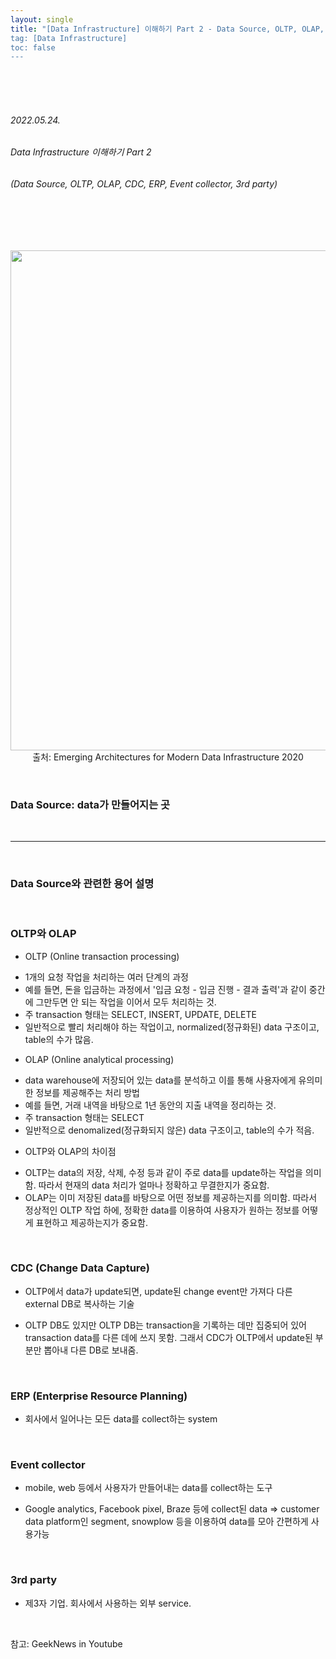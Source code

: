 ```yaml
---
layout: single
title: "[Data Infrastructure] 이해하기 Part 2 - Data Source, OLTP, OLAP, CDC, ERP, Event collector, 3rd party
tag: [Data Infrastructure]
toc: false
---
```


<br>
<br>
<br>

###### 2022.05.24.
###### Data Infrastructure 이해하기 Part 2
###### (Data Source, OLTP, OLAP, CDC, ERP, Event collector, 3rd party)

<br>
<br>
<br>

<p align="center">
  <img src="https://img1.daumcdn.net/thumb/R1280x0/?scode=mtistory2&fname=https%3A%2F%2Fblog.kakaocdn.net%2Fdn%2Fb6QWME%2FbtrC0QGjg3M%2FKFQOjcIcMC6PixmxyoLBF1%2Fimg.jpg" width=800><br>
  출처: Emerging Architectures for Modern Data Infrastructure 2020
</p>


<br>


### Data Source: data가 만들어지는 곳


<br>


---


<br>


### Data Source와 관련한 용어 설명


<br>


### OLTP와 OLAP

- OLTP (Online transaction processing)

* 1개의 요청 작업을 처리하는 여러 단계의 과정
* 예를 들면, 돈을 입금하는 과정에서 '입금 요청 - 입금 진행 - 결과 출력'과 같이 중간에 그만두면 안 되는 작업을 이어서 모두 처리하는 것.
* 주 transaction 형태는 SELECT, INSERT, UPDATE, DELETE
* 일반적으로 빨리 처리해야 하는 작업이고, normalized(정규화된) data 구조이고, table의 수가 많음.

- OLAP (Online analytical processing)

* data warehouse에 저장되어 있는 data를 분석하고 이를 통해 사용자에게 유의미한 정보를 제공해주는 처리 방법
* 예를 들면, 거래 내역을 바탕으로 1년 동안의 지출 내역을 정리하는 것.
* 주 transaction 형태는 SELECT
* 일반적으로 denomalized(정규화되지 않은) data 구조이고, table의 수가 적음.

- OLTP와 OLAP의 차이점

* OLTP는 data의 저장, 삭제, 수정 등과 같이 주로 data를 update하는 작업을 의미함. 따라서 현재의 data 처리가 얼마나 정확하고 무결한지가 중요함.
* OLAP는 이미 저장된 data를 바탕으로 어떤 정보를 제공하는지를 의미함. 따라서 정상적인 OLTP 작업 하에, 정확한 data를 이용하여 사용자가 원하는 정보를 어떻게 표현하고 제공하는지가 중요함.


<br>


### CDC (Change Data Capture)

- OLTP에서 data가 update되면, update된 change event만 가져다 다른 external DB로 복사하는 기술

- OLTP DB도 있지만 OLTP DB는 transaction을 기록하는 데만 집중되어 있어 transaction data를 다른 데에 쓰지 못함. 그래서 CDC가 OLTP에서 update된 부분만 뽑아내 다른 DB로 보내줌.


<br>


### ERP (Enterprise Resource Planning)

- 회사에서 일어나는 모든 data를 collect하는 system


<br>


### Event collector

- mobile, web 등에서 사용자가 만들어내는 data를 collect하는 도구

- Google analytics, Facebook pixel, Braze 등에 collect된 data => customer data platform인 segment, snowplow 등을 이용하여 data를 모아 간편하게 사용가능


<br>


### 3rd party

- 제3자 기업. 회사에서 사용하는 외부 service.

<br>

참고: GeekNews in Youtube
